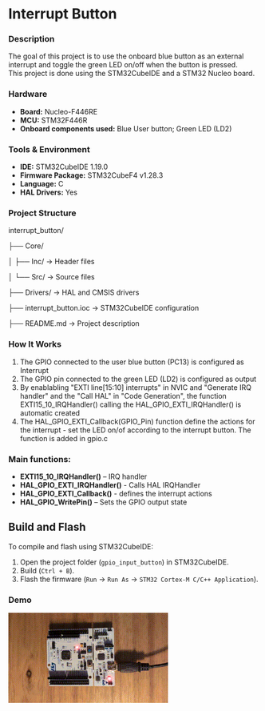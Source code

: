 # Interrupt Button

### Description
The goal of this project is to use the onboard blue button as an external interrupt and toggle the green LED on/off when the button is pressed.  
This project is done using the STM32CubeIDE and a STM32 Nucleo board.

### Hardware
- **Board:** Nucleo-F446RE
- **MCU:** STM32F446R
- **Onboard components used:** Blue User button; Green LED (LD2)

### Tools & Environment
- **IDE:** STM32CubeIDE 1.19.0
- **Firmware Package:** STM32CubeF4 v1.28.3 
- **Language:** C
- **HAL Drivers:** Yes

### Project Structure
interrupt_button/

├── Core/

│ ├── Inc/ → Header files

│ └── Src/ → Source files 

├── Drivers/ → HAL and CMSIS drivers 

├── interrupt_button.ioc → STM32CubeIDE configuration 

├── README.md → Project description 


### How It Works
1. The GPIO connected to the user blue button (PC13) is configured as Interrupt
2. The GPIO pin connected to the green LED (LD2) is configured as output
3. By enablabling "EXTI line[15:10] interrupts" in NVIC and "Generate IRQ handler" and the "Call HAL" in "Code Generation", the function EXTI15_10_IRQHandler() calling the HAL_GPIO_EXTI_IRQHandler() is automatic created
4. The HAL_GPIO_EXTI_Callback(GPIO_Pin) function define the actions for the interrupt - set the LED on/of according to the interrupt button. The function is added in gpio.c 
  
  
### Main functions:
- **EXTI15_10_IRQHandler()** – IRQ handler
- **HAL_GPIO_EXTI_IRQHandler()** - Calls HAL IRQHandler
- **HAL_GPIO_EXTI_Callback()** - defines the interrupt actions
- **HAL_GPIO_WritePin()** – Sets the GPIO output state

## Build and Flash

To compile and flash using STM32CubeIDE:
1. Open the project folder (`gpio_input_button`) in STM32CubeIDE.
2. Build (`Ctrl + B`).
3. Flash the firmware (`Run` → `Run As` → `STM32 Cortex-M C/C++ Application`).

### Demo
![Interrupt Button](images/interrupt_button.gif)
